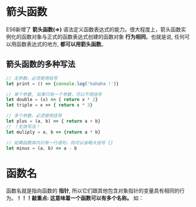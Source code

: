 # 箭头函数
ES6新增了 **箭头函数(=>)** 语法定义函数表达式的能力。很大程度上，箭头函数实例化的函数对象与正式的函数表达式创建的函数对象 **行为相同**。也就是说, 任何可以用函数表达式的地方, **都可以用箭头函数**。  
## 箭头函数的多种写法
```JavaScript
// 无参数，必须使用括号
let print = () => {console.log('hahaha !')}

// 单个参数, 如果只有一个参数，可以不用括号
let double = (x) => { return x * 2}
let triple = x => { return x * 3}

// 多个参数，必须使用括号
let plus = (a, b) => { return a + b}
// ！无效写法！
let muliply = a, b => {return a * b}

// 如果函数体内只有一行语句，则可以省略大括号 {}
let minus = (a, b) => a - b
```

# 函数名
函数名就是指向函数的 **指针**, 所以它们跟其他包含对象指针的变量具有相同的行为。**！！！敲重点: 这意味着一个函数可以有多个名称。** 如：
```JavaScript

```